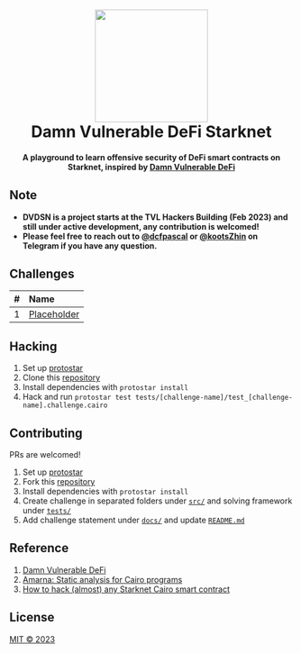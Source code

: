 <h1 align="center">
    <img src="./assets/StarkNet-Icon.png" width="200"/>
    <br>
    Damn Vulnerable DeFi Starknet
</h1>

<h4 align="center">
    A playground to learn offensive security of DeFi smart contracts on Starknet, inspired by <a href="https://www.damnvulnerabledefi.xyz/">Damn Vulnerable DeFi</a>
</h4>

## Note
- **DVDSN is a project starts at the TVL Hackers Building (Feb 2023) and still under active development, any contribution is welcomed!**
- **Please feel free to reach out to [@dcfpascal](https://t.me/dcfpascal) or [@kootsZhin](https://t.me/kootsZhin) on Telegram if you have any question.**

## Challenges

| #    | Name                               |
| :--- | :--------------------------------- |
| 1    | [Placeholder](docs/Placeholder.md) |

## Hacking

1. Set up [protostar](https://github.com/software-mansion/protostar)
2. Clone this [repository](https://github.com/quasarlabsXYZ/dvdsn)
3. Install dependencies with `protostar install`
4. Hack and run `protostar test tests/[challenge-name]/test_[challenge-name].challenge.cairo`

## Contributing

PRs are welcomed!

1. Set up [protostar](https://github.com/software-mansion/protostar)
2. Fork this [repository](https://github.com/quasarlabsXYZ/dvdsn)
3. Install dependencies with `protostar install`
4. Create challenge in separated folders under [`src/`](src/) and solving framework under [`tests/`](tests/)
5. Add challenge statement under [`docs/`](docs/) and update [`README.md`](README.md)

## Reference

1. [Damn Vulnerable DeFi](https://www.damnvulnerabledefi.xyz/)
2. [Amarna: Static analysis for Cairo programs](https://blog.trailofbits.com/2022/04/20/amarna-static-analysis-for-cairo-programs/)
3. [How to hack (almost) any Starknet Cairo smart contract](https://medium.com/ginger-security/how-to-hack-almost-any-starknet-cairo-smart-contract-67b4681ac0f6)

## License

[MIT © 2023](LICENSE)
